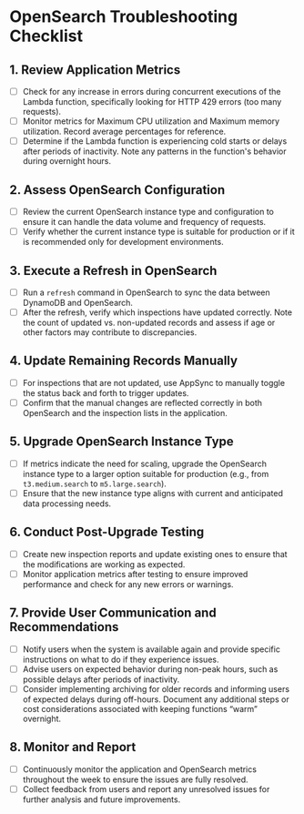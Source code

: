 # OpenSearch Troubleshooting Checklist

## 1. Review Application Metrics

- [ ] Check for any increase in errors during concurrent executions of the Lambda function, specifically looking for HTTP 429 errors (too many requests).
- [ ] Monitor metrics for Maximum CPU utilization and Maximum memory utilization. Record average percentages for reference.
- [ ] Determine if the Lambda function is experiencing cold starts or delays after periods of inactivity. Note any patterns in the function's behavior during overnight hours.

## 2. Assess OpenSearch Configuration

- [ ] Review the current OpenSearch instance type and configuration to ensure it can handle the data volume and frequency of requests.
- [ ] Verify whether the current instance type is suitable for production or if it is recommended only for development environments.

## 3. Execute a Refresh in OpenSearch

- [ ] Run a `refresh` command in OpenSearch to sync the data between DynamoDB and OpenSearch.
- [ ] After the refresh, verify which inspections have updated correctly. Note the count of updated vs. non-updated records and assess if age or other factors may contribute to discrepancies.

## 4. Update Remaining Records Manually

- [ ] For inspections that are not updated, use AppSync to manually toggle the status back and forth to trigger updates.
- [ ] Confirm that the manual changes are reflected correctly in both OpenSearch and the inspection lists in the application.

## 5. Upgrade OpenSearch Instance Type

- [ ] If metrics indicate the need for scaling, upgrade the OpenSearch instance type to a larger option suitable for production (e.g., from `t3.medium.search` to `m5.large.search`).
- [ ] Ensure that the new instance type aligns with current and anticipated data processing needs.

## 6. Conduct Post-Upgrade Testing

- [ ] Create new inspection reports and update existing ones to ensure that the modifications are working as expected.
- [ ] Monitor application metrics after testing to ensure improved performance and check for any new errors or warnings.

## 7. Provide User Communication and Recommendations

- [ ] Notify users when the system is available again and provide specific instructions on what to do if they experience issues.
- [ ] Advise users on expected behavior during non-peak hours, such as possible delays after periods of inactivity.
- [ ] Consider implementing archiving for older records and informing users of expected delays during off-hours. Document any additional steps or cost considerations associated with keeping functions “warm” overnight.

## 8. Monitor and Report

- [ ] Continuously monitor the application and OpenSearch metrics throughout the week to ensure the issues are fully resolved.
- [ ] Collect feedback from users and report any unresolved issues for further analysis and future improvements.
